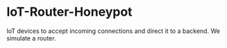 # IoT-Router-Honeypot
IoT devices to accept incoming connections and direct it to a backend.
We simulate a router.
